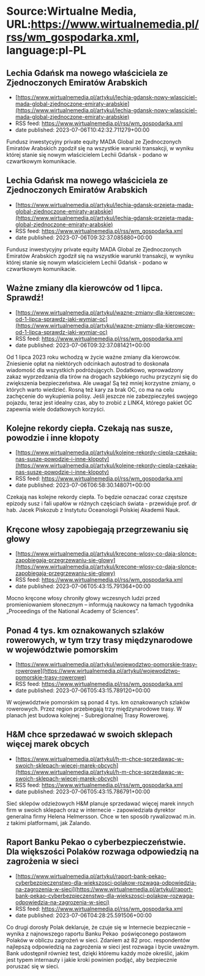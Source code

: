 # Source:Wirtualne Media, URL:https://www.wirtualnemedia.pl/rss/wm_gospodarka.xml, language:pl-PL

## Lechia Gdańsk ma nowego właściciela ze Zjednoczonych Emiratów Arabskich
 - [https://www.wirtualnemedia.pl/artykul/lechia-gdansk-nowy-wlasciciel-mada-global-zjednoczone-emiraty-arabskie](https://www.wirtualnemedia.pl/artykul/lechia-gdansk-nowy-wlasciciel-mada-global-zjednoczone-emiraty-arabskie)
 - RSS feed: https://www.wirtualnemedia.pl/rss/wm_gospodarka.xml
 - date published: 2023-07-06T10:42:32.711279+00:00

Fundusz inwestycyjny private equity MADA Global ze Zjednoczonych Emiratów Arabskich zgodził się na wszystkie warunki transakcji, w wyniku której stanie się nowym właścicielem Lechii Gdańsk - podano w czwartkowym komunikacie.

## Lechia Gdańsk ma nowego właściciela ze Zjednoczonych Emiratów Arabskich
 - [https://www.wirtualnemedia.pl/artykul/lechia-gdansk-przejeta-mada-global-zjednoczone-emiraty-arabskie](https://www.wirtualnemedia.pl/artykul/lechia-gdansk-przejeta-mada-global-zjednoczone-emiraty-arabskie)
 - RSS feed: https://www.wirtualnemedia.pl/rss/wm_gospodarka.xml
 - date published: 2023-07-06T09:32:37.085880+00:00

Fundusz inwestycyjny private equity MADA Global ze Zjednoczonych Emiratów Arabskich zgodził się na wszystkie warunki transakcji, w wyniku której stanie się nowym właścicielem Lechii Gdańsk - podano w czwartkowym komunikacie.

## Ważne zmiany dla kierowców od 1 lipca. Sprawdź!
 - [https://www.wirtualnemedia.pl/artykul/wazne-zmiany-dla-kierowcow-od-1-lipca-sprawdz-jaki-wymiar-oc](https://www.wirtualnemedia.pl/artykul/wazne-zmiany-dla-kierowcow-od-1-lipca-sprawdz-jaki-wymiar-oc)
 - RSS feed: https://www.wirtualnemedia.pl/rss/wm_gospodarka.xml
 - date published: 2023-07-06T09:32:37.081421+00:00

Od 1 lipca 2023 roku wchodzą w życie ważne zmiany dla kierowców. Zniesienie opłat na niektórych odcinkach autostrad to doskonała wiadomość dla wszystkich podróżujących. Dodatkowo, wprowadzony zakaz wyprzedzania dla tirów na drogach szybkiego ruchu przyczyni się do zwiększenia bezpieczeństwa. Ale uwaga! Są też mniej korzystne zmiany, o których warto wiedzieć. Rosną też kary za brak OC, co ma na celu zachęcenie do wykupienia polisy. Jeśli jeszcze nie zabezpieczyłeś swojego pojazdu, teraz jest idealny czas, aby to zrobić z LINK4, którego pakiet OC zapewnia wiele dodatkowych korzyści.

## Kolejne rekordy ciepła. Czekają nas susze, powodzie i inne kłopoty
 - [https://www.wirtualnemedia.pl/artykul/kolejne-rekordy-ciepla-czekaja-nas-susze-powodzie-i-inne-klopoty](https://www.wirtualnemedia.pl/artykul/kolejne-rekordy-ciepla-czekaja-nas-susze-powodzie-i-inne-klopoty)
 - RSS feed: https://www.wirtualnemedia.pl/rss/wm_gospodarka.xml
 - date published: 2023-07-06T06:58:30.148071+00:00

Czekają nas kolejne rekordy ciepła. To będzie oznaczać coraz częstsze epizody susz i fali upałów w różnych częściach świata - przewiduje prof. dr hab. Jacek Piskozub z Instytutu Oceanologii Polskiej Akademii Nauk.

## Kręcone włosy zapobiegają przegrzewaniu się głowy
 - [https://www.wirtualnemedia.pl/artykul/krecone-wlosy-co-daja-slonce-zapobiegaja-przegrzewaniu-sie-glowy](https://www.wirtualnemedia.pl/artykul/krecone-wlosy-co-daja-slonce-zapobiegaja-przegrzewaniu-sie-glowy)
 - RSS feed: https://www.wirtualnemedia.pl/rss/wm_gospodarka.xml
 - date published: 2023-07-06T05:43:15.791364+00:00

Mocno kręcone włosy chroniły głowy wczesnych ludzi przed promieniowaniem słonecznym – informują naukowcy na łamach tygodnika „Proceedings of the National Academy of Sciences”.

## Ponad 4 tys. km oznakowanych szlaków rowerowych, w tym trzy trasy międzynarodowe w województwie pomorskim
 - [https://www.wirtualnemedia.pl/artykul/wojewodztwo-pomorskie-trasy-rowerowe](https://www.wirtualnemedia.pl/artykul/wojewodztwo-pomorskie-trasy-rowerowe)
 - RSS feed: https://www.wirtualnemedia.pl/rss/wm_gospodarka.xml
 - date published: 2023-07-06T05:43:15.789120+00:00

W województwie pomorskim są ponad 4 tys. km oznakowanych szlaków rowerowych. Przez region przebiegają trzy międzynarodowe trasy. W planach jest budowa kolejnej - Subregionalnej Trasy Rowerowej.

## H&M chce sprzedawać w swoich sklepach więcej marek obcych
 - [https://www.wirtualnemedia.pl/artykul/h-m-chce-sprzedawac-w-swoich-sklepach-wiecej-marek-obcych](https://www.wirtualnemedia.pl/artykul/h-m-chce-sprzedawac-w-swoich-sklepach-wiecej-marek-obcych)
 - RSS feed: https://www.wirtualnemedia.pl/rss/wm_gospodarka.xml
 - date published: 2023-07-06T05:43:15.786791+00:00

Sieć sklepów odzieżowych H&amp;M planuje sprzedawać więcej marek innych firm w swoich sklepach oraz w internecie - zapowiedziała dyrektor generalna firmy Helena Helmersson. Chce w ten sposób rywalizować m.in. z takimi platformami, jak Zalando.

## Raport Banku Pekao o cyberbezpieczeństwie. Dla większości Polaków rozwaga odpowiedzią na zagrożenia w sieci
 - [https://www.wirtualnemedia.pl/artykul/raport-bank-pekao-cyberbezpieczenstwo-dla-wiekszosci-polakow-rozwaga-odpowiedzia-na-zagrozenia-w-sieci](https://www.wirtualnemedia.pl/artykul/raport-bank-pekao-cyberbezpieczenstwo-dla-wiekszosci-polakow-rozwaga-odpowiedzia-na-zagrozenia-w-sieci)
 - RSS feed: https://www.wirtualnemedia.pl/rss/wm_gospodarka.xml
 - date published: 2023-07-06T04:28:25.591506+00:00

Co drugi dorosły Polak deklaruje, że czuje się w Internecie bezpiecznie – wynika z najnowszego raportu Banku Pekao  poświęconego postawom Polaków w obliczu zagrożeń w sieci. Zdaniem aż 82 proc. respondentów najlepszą odpowiedzią na zagrożenia w sieci jest rozwaga i bycie uważnym. Bank udostępnił również test, dzięki któremu każdy może określić, jakim jest typem internauty i jakie kroki powinien podjąć, aby bezpiecznie poruszać się w sieci.

